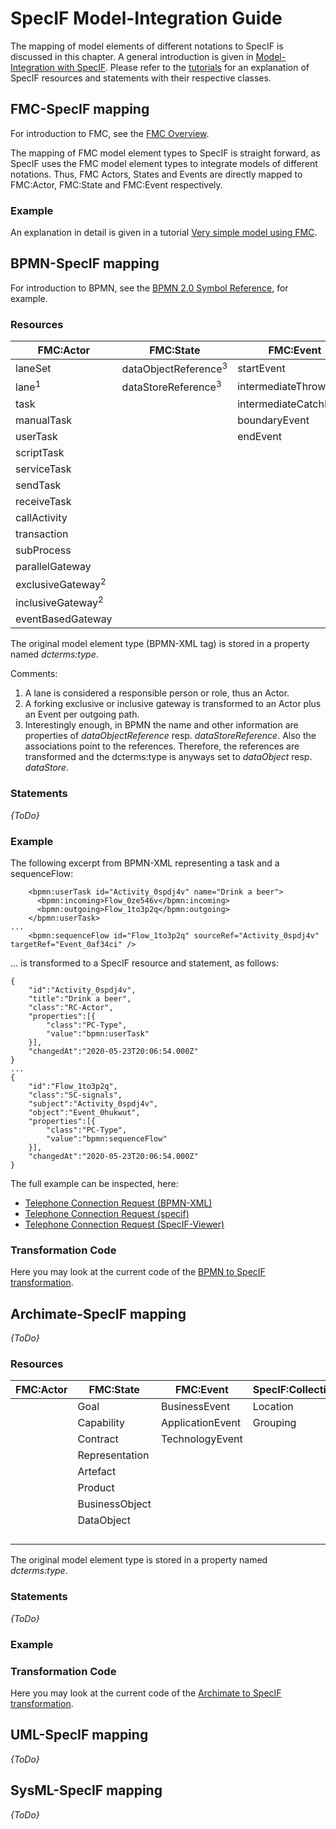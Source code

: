 # SpecIF Model-Integration Guide

The mapping of model elements of different notations to SpecIF is discussed in this chapter. 
A general introduction is given in [Model-Integration with SpecIF](https://specif.de/files/SpecIF/documents/2019-11-24%20Model-Integration%20with%20SpecIF).
Please refer to the [tutorials](https://github.com/GfSE/SpecIF/tree/master/tutorials) for an explanation of SpecIF resources and statements with their respective classes.

## FMC-SpecIF mapping

For introduction to FMC, see the [FMC Overview](http://f-m-c.org/).

The mapping of FMC model element types to SpecIF is straight forward, as SpecIF uses the FMC model element types to integrate models of different notations.
Thus, FMC Actors, States and Events are directly mapped to FMC:Actor, FMC:State and FMC:Event respectively.

### Example

An explanation in detail is given in a tutorial [Very simple model using FMC](https://github.com/GfSE/SpecIF/blob/master/tutorials/06_Very-Simple-Model-FMC.md).

## BPMN-SpecIF mapping

For introduction to BPMN, see the [BPMN 2.0 Symbol Reference](https://camunda.com/de/bpmn/bpmn-2-0-symbol-reference/), for example.

### Resources

| FMC:Actor | FMC:State | FMC:Event | SpecIF:Collection |
| --- | --- | --- | --- |
| laneSet | dataObjectReference<sup>3</sup> | startEvent | group |
| lane<sup>1</sup> | dataStoreReference<sup>3</sup> | intermediateThrowEvent |  |
| task |  | intermediateCatchEvent |  |
| manualTask |  | boundaryEvent |  |
| userTask |  | endEvent |  |
| scriptTask |  |  |  |
| serviceTask |  |  |  |
| sendTask |  |  |  |
| receiveTask |  |  |  |
| callActivity |  |  |  |
| transaction |  |  |  |
| subProcess |  |  |  |
| parallelGateway |  |  |  |
| exclusiveGateway<sup>2</sup> |  |  |  |
| inclusiveGateway<sup>2</sup> |  |  |  |
| eventBasedGateway |  |  |  |

The original model element type (BPMN-XML tag) is stored in a property named _dcterms:type_. 

Comments:
1. A lane is considered a responsible person or role, thus an Actor.
1. A forking exclusive or inclusive gateway is transformed to an Actor plus an Event per outgoing path.
1. Interestingly enough, in BPMN the name and other information are properties of _dataObjectReference_ resp. _dataStoreReference_. Also the associations point to the references. Therefore, the references are transformed and the dcterms:type is anyways set to _dataObject_ resp. _dataStore_.

### Statements

_{ToDo}_

### Example

The following excerpt from BPMN-XML representing a task and a sequenceFlow:
```
    <bpmn:userTask id="Activity_0spdj4v" name="Drink a beer">
      <bpmn:incoming>Flow_0ze546v</bpmn:incoming>
      <bpmn:outgoing>Flow_1to3p2q</bpmn:outgoing>
    </bpmn:userTask>
...
    <bpmn:sequenceFlow id="Flow_1to3p2q" sourceRef="Activity_0spdj4v" targetRef="Event_0af34ci" />
```

... is transformed to a SpecIF resource and statement, as follows:
```
{
    "id":"Activity_0spdj4v",
    "title":"Drink a beer",
    "class":"RC-Actor",
    "properties":[{
        "class":"PC-Type",
        "value":"bpmn:userTask"
    }],
    "changedAt":"2020-05-23T20:06:54.000Z"
}
...
{
    "id":"Flow_1to3p2q",
    "class":"SC-signals",
    "subject":"Activity_0spdj4v",
    "object":"Event_0hukwut",
    "properties":[{
        "class":"PC-Type",
        "value":"bpmn:sequenceFlow"
    }],
    "changedAt":"2020-05-23T20:06:54.000Z"
}
```

The full example can be inspected, here:
- [Telephone Connection Request (BPMN-XML)](https://specif.de/examples/Tel-Connection-Req.bpmn)
- [Telephone Connection Request (specif)](https://specif.de/examples/Tel-Connection-Req.specif)
- [Telephone Connection Request (SpecIF-Viewer)](https://specif.de/apps/view#import=../examples/Tel-Connection-Req.specif.zip)

### Transformation Code
Here you may look at the current code of the [BPMN to SpecIF transformation](https://github.com/GfSE/BPMN-SpecIF-Bridge/blob/master/source/js/BPMN2SpecIF.js).

## Archimate-SpecIF mapping

_{ToDo}_

### Resources

| FMC:Actor | FMC:State | FMC:Event | SpecIF:Collection |
| --- | --- | --- | --- |
|  | Goal | BusinessEvent | Location |
|  | Capability | ApplicationEvent | Grouping |
|  | Contract | TechnologyEvent |  |
|  | Representation |  |  |
|  | Artefact |  |  |
|  | Product |  |  |
|  | BusinessObject |  |  |
|  | DataObject |  |  |
|  |  |  |  |
|  |  |  |  |
|  |  |  |  |
|  |  |  |  |

The original model element type is stored in a property named _dcterms:type_. 

### Statements

_{ToDo}_

### Example

### Transformation Code
Here you may look at the current code of the [Archimate to SpecIF transformation](https://github.com/GfSE/Archimate-SpecIF-Bridge/blob/master/source/js/archimate2SpecIF.js).

## UML-SpecIF mapping

_{ToDo}_

## SysML-SpecIF mapping

_{ToDo}_

